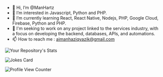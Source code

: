 - 👋 Hi, I’m @ManHartz
- 👀 I’m interested in Javascript, Python and PHP.
- 🌱 I’m currently learning React, React Native, Nodejs, PHP, Google Cloud, Firebase, Python and PHP.
- 💞️ I'm seeking to work on any project linked to the services industry, with a focus on developing the backend, databases, APIs, and automations.
- 📫 How to reach me : aimanhaziqyazik@gmail.com

![Your Repository's Stats](https://github-readme-stats.vercel.app/api/top-langs/?username=aimanhaziqmy&theme=blue-green)

![Jokes Card](https://readme-jokes.vercel.app/api)

![Profile View Counter](https://komarev.com/ghpvc/?username=aimanhaziqmy)

<!---
ManHartz/ManHartz is a ✨ special ✨ repository because its `README.md` (this file) appears on your GitHub profile.
You can click the Preview link to take a look at your changes.
--->
